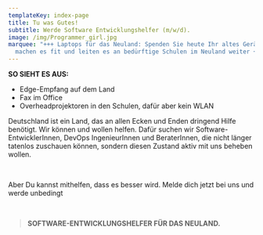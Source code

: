 ```yaml
---
templateKey: index-page
title: Tu was Gutes!
subtitle: Werde Software Entwicklungshelfer (m/w/d).
image: /img/Programmer_girl.jpg
marquee: "+++ Laptops für das Neuland: Spenden Sie heute Ihr altes Gerät. Wir
  machen es fit und leiten es an bedürftige Schulen im Neuland weiter +++"
---
```

**SO SIEHT ES AUS:**

* Edge-Empfang auf dem Land
* Fax im Office
* Overheadprojektoren in den Schulen, dafür aber kein WLAN

Deutschland ist ein Land, das an allen Ecken und Enden dringend Hilfe benötigt. Wir können und wollen helfen. Dafür suchen wir Software-EntwicklerInnen, DevOps IngenieurInnen und BeraterInnen, die nicht länger tatenlos zuschauen können, sondern diesen Zustand aktiv mit uns beheben wollen.

<BR>

Aber Du kannst mithelfen, dass es besser wird. Melde dich jetzt bei uns und werde unbedingt

<BR>

> **SOFTWARE-ENTWICKLUNGSHELFER FÜR DAS NEULAND.**